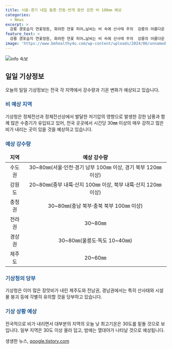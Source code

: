 ```yaml
---
title: 서울·경기 내일 돌풍·천둥·번개 동반 강한 비 100㎜ 예상
categories:
  - News
excerpt: >
  강릉 경포습지 연꽃정원, 화려한 연꽃 피어…날씨는 비 속에 산사태 주의  강릉의 아름다운 연꽃과 함께 날씨는 정체전선의 영향으로 강한 비가 전국에 예상되고 있습니다. 기상청은 3일까지 전국 대부분 지역에서 비가 이어질 것으로 예상하고 있으며, 특히 산사태와 시설물 붕괴에 대비해야 합니다. 주요 지역은 낮 기온이 30도를 밑돌 것으로 보이지만 일부 지역은 30도를 넘을 것으로 예상되며, 밤에는 열대야가 나타날 수 있습니다.
feature_text: >
  강릉 경포습지 연꽃정원, 화려한 연꽃 피어…날씨는 비 속에 산사태 주의  강릉의 아름다운 연꽃과 함께 날씨는 정체전선의 영향으로 강한 비가 전국에 예상되고 있습니다. 기상청은 3일까지 전국 대부분 지역에서 비가 이어질 것으로 예상하고 있으며, 특히 산사태와 시설물 붕괴에 대비해야 합니다. 주요 지역은 낮 기온이 30도를 밑돌 것으로 보이지만 일부 지역은 30도를 넘을 것으로 예상되며, 밤에는 열대야가 나타날 수 있습니다.
image: 'https://www.behealthy4u.com/wp-content/uploads/2024/06/unnamed-file.png'
---
```


<p><img src="https://www.behealthy4u.com/wp-content/uploads/2024/06/unnamed-file.png" alt="info 속보" /></p>

<h2 data-ke-size="size26">일일 기상정보</h2>

<p data-ke-size="size16">오늘의 일일 기상정보는 전국 각 지역에서 강수량과 기온 변화가 예상되고 있습니다.</p>

<h3><b><span style="color: #1a5490;">비 예상 지역</span></b></h3>

<p data-ke-size="size16">기상청은 정체전선과 정체전선상에서 발달한 저기압의 영향으로 발생한 강한 남풍과 함께 많은 수증기가 유입되고 있어, 전국 곳곳에서 시간당 30㎜ 이상의 매우 강하고 많은 비가 내리는 곳이 있을 것을 예상하고 있습니다.</p>

<h3><b><span style="color: #1a5490;">예상 강수량</span></b></h3>

<table>
<thead>
<tr>
<td style="text-align: center; height: 17px;"><b>지역</b></td>
<td style="text-align: center; height: 17px;"><b>예상 강수량</b></td>
</tr>
</thead>
<tbody>
<tr>
<td style="text-align: center; height: 17px;">수도권</td>
<td style="text-align: center; height: 17px;">30~80㎜(서울·인천·경기 남부 100㎜ 이상, 경기 북부 120㎜ 이상)</td>
</tr>
<tr>
<td style="text-align: center; height: 17px;">강원도</td>
<td style="text-align: center; height: 17px;">20~80㎜(중부 내륙·산지 100㎜ 이상, 북부 내륙·산지 120㎜ 이상)</td>
</tr>
<tr>
<td style="text-align: center; height: 17px;">충청권</td>
<td style="text-align: center; height: 17px;">30~80㎜(충남 북부·충북 북부 100㎜ 이상)</td>
</tr>
<tr>
<td style="text-align: center; height: 17px;">전라권</td>
<td style="text-align: center; height: 17px;">30~80㎜</td>
</tr>
<tr>
<td style="text-align: center; height: 17px;">경상권</td>
<td style="text-align: center; height: 17px;">30~80㎜(울릉도·독도 10~40㎜)</td>
</tr>
<tr>
<td style="text-align: center; height: 17px;">제주도</td>
<td style="text-align: center; height: 17px;">20~60㎜</td>
</tr>
</tbody>
</table>

<h3><b><span style="color: #1a5490;">기상청의 당부</span></b></h3>

<p data-ke-size="size16">기상청은 이미 많은 장맛비가 내린 제주도와 전남권, 경남권에서는 특히 산사태와 시설물 붕괴 등에 각별히 유의할 것을 당부하고 있습니다.</p>

<h3><b><span style="color: #1a5490;">기상 상황 예상</span></b></h3>

<p data-ke-size="size16">전국적으로 비가 내리면서 대부분의 지역의 오늘 낮 최고기온은 30도를 밑돌 것으로 보입니다. 일부 지역은 30도 이상 올라 덥고, 밤에는 열대야가 나타날 것으로 예상됩니다.</p>
생생한 뉴스, <a href="https://qoogle.tistory.com" rel="dofollow">qoogle.tistory.com</a>


